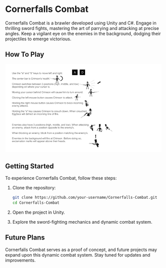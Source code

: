 # Cornerfalls Combat

Cornerfalls Combat is a brawler developed using Unity and C#. Engage in thrilling sword fights, mastering the art of parrying and attacking at precise angles. Keep a vigilant eye on the enemies in the background, dodging their projectiles to emerge victorious.

## How To Play

![readme-help](images/readme-help.png)

## Getting Started

To experience Cornerfalls Combat, follow these steps:

1. Clone the repository:

   ```bash
   git clone https://github.com/your-username/Cornerfalls-Combat.git
   cd Cornerfalls-Combat
   ```

2. Open the project in Unity.

3. Explore the sword-fighting mechanics and dynamic combat system.

## Future Plans

Cornerfalls Combat serves as a proof of concept, and future projects may expand upon this dynamic combat system. Stay tuned for updates and improvements.